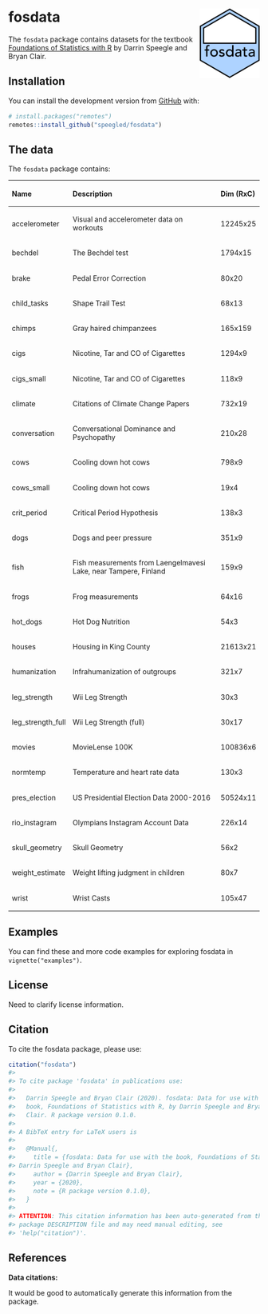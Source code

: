 
<!-- README.md is generated from README.Rmd. Please edit that file -->

# fosdata <a href='https://github.com/speegled/fosdata'><img src='man/figures/fosdata.png' align="right" height="138.5" /></a>

<!-- badges: start -->

<!-- badges: end -->

The `fosdata` package contains datasets for the textbook [Foundations of
Statistics with R](https://mathstat.slu.edu/~speegle/_book/) by Darrin
Speegle and Bryan
Clair.

## Installation

<!--You can install the released version of fosdata from [CRAN](https://CRAN.R-project.org) with:
``` r
install.packages("fosdata")
```
-->

You can install the development version from
[GitHub](https://github.com/) with:

``` r
# install.packages("remotes")
remotes::install_github("speegled/fosdata")
```

## The data

The `fosdata` package contains:

<table>

<thead>

<tr>

<th style="text-align:left;">

Name

</th>

<th style="text-align:left;">

Description

</th>

<th style="text-align:left;">

Dim (RxC)

</th>

</tr>

</thead>

<tbody>

<tr>

<td style="text-align:left;">

accelerometer

</td>

<td style="text-align:left;">

Visual and accelerometer data on workouts

</td>

<td style="text-align:left;">

12245x25

</td>

</tr>

<tr>

<td style="text-align:left;">

bechdel

</td>

<td style="text-align:left;">

The Bechdel test

</td>

<td style="text-align:left;">

1794x15

</td>

</tr>

<tr>

<td style="text-align:left;">

brake

</td>

<td style="text-align:left;">

Pedal Error Correction

</td>

<td style="text-align:left;">

80x20

</td>

</tr>

<tr>

<td style="text-align:left;">

child\_tasks

</td>

<td style="text-align:left;">

Shape Trail Test

</td>

<td style="text-align:left;">

68x13

</td>

</tr>

<tr>

<td style="text-align:left;">

chimps

</td>

<td style="text-align:left;">

Gray haired chimpanzees

</td>

<td style="text-align:left;">

165x159

</td>

</tr>

<tr>

<td style="text-align:left;">

cigs

</td>

<td style="text-align:left;">

Nicotine, Tar and CO of Cigarettes

</td>

<td style="text-align:left;">

1294x9

</td>

</tr>

<tr>

<td style="text-align:left;">

cigs\_small

</td>

<td style="text-align:left;">

Nicotine, Tar and CO of Cigarettes

</td>

<td style="text-align:left;">

118x9

</td>

</tr>

<tr>

<td style="text-align:left;">

climate

</td>

<td style="text-align:left;">

Citations of Climate Change Papers

</td>

<td style="text-align:left;">

732x19

</td>

</tr>

<tr>

<td style="text-align:left;">

conversation

</td>

<td style="text-align:left;">

Conversational Dominance and Psychopathy

</td>

<td style="text-align:left;">

210x28

</td>

</tr>

<tr>

<td style="text-align:left;">

cows

</td>

<td style="text-align:left;">

Cooling down hot cows

</td>

<td style="text-align:left;">

798x9

</td>

</tr>

<tr>

<td style="text-align:left;">

cows\_small

</td>

<td style="text-align:left;">

Cooling down hot cows

</td>

<td style="text-align:left;">

19x4

</td>

</tr>

<tr>

<td style="text-align:left;">

crit\_period

</td>

<td style="text-align:left;">

Critical Period Hypothesis

</td>

<td style="text-align:left;">

138x3

</td>

</tr>

<tr>

<td style="text-align:left;">

dogs

</td>

<td style="text-align:left;">

Dogs and peer pressure

</td>

<td style="text-align:left;">

351x9

</td>

</tr>

<tr>

<td style="text-align:left;">

fish

</td>

<td style="text-align:left;">

Fish measurements from Laengelmavesi Lake, near Tampere, Finland

</td>

<td style="text-align:left;">

159x9

</td>

</tr>

<tr>

<td style="text-align:left;">

frogs

</td>

<td style="text-align:left;">

Frog measurements

</td>

<td style="text-align:left;">

64x16

</td>

</tr>

<tr>

<td style="text-align:left;">

hot\_dogs

</td>

<td style="text-align:left;">

Hot Dog Nutrition

</td>

<td style="text-align:left;">

54x3

</td>

</tr>

<tr>

<td style="text-align:left;">

houses

</td>

<td style="text-align:left;">

Housing in King County

</td>

<td style="text-align:left;">

21613x21

</td>

</tr>

<tr>

<td style="text-align:left;">

humanization

</td>

<td style="text-align:left;">

Infrahumanization of outgroups

</td>

<td style="text-align:left;">

321x7

</td>

</tr>

<tr>

<td style="text-align:left;">

leg\_strength

</td>

<td style="text-align:left;">

Wii Leg Strength

</td>

<td style="text-align:left;">

30x3

</td>

</tr>

<tr>

<td style="text-align:left;">

leg\_strength\_full

</td>

<td style="text-align:left;">

Wii Leg Strength (full)

</td>

<td style="text-align:left;">

30x17

</td>

</tr>

<tr>

<td style="text-align:left;">

movies

</td>

<td style="text-align:left;">

MovieLense 100K

</td>

<td style="text-align:left;">

100836x6

</td>

</tr>

<tr>

<td style="text-align:left;">

normtemp

</td>

<td style="text-align:left;">

Temperature and heart rate data

</td>

<td style="text-align:left;">

130x3

</td>

</tr>

<tr>

<td style="text-align:left;">

pres\_election

</td>

<td style="text-align:left;">

US Presidential Election Data 2000-2016

</td>

<td style="text-align:left;">

50524x11

</td>

</tr>

<tr>

<td style="text-align:left;">

rio\_instagram

</td>

<td style="text-align:left;">

Olympians Instagram Account Data

</td>

<td style="text-align:left;">

226x14

</td>

</tr>

<tr>

<td style="text-align:left;">

skull\_geometry

</td>

<td style="text-align:left;">

Skull Geometry

</td>

<td style="text-align:left;">

56x2

</td>

</tr>

<tr>

<td style="text-align:left;">

weight\_estimate

</td>

<td style="text-align:left;">

Weight lifting judgment in children

</td>

<td style="text-align:left;">

80x7

</td>

</tr>

<tr>

<td style="text-align:left;">

wrist

</td>

<td style="text-align:left;">

Wrist Casts

</td>

<td style="text-align:left;">

105x47

</td>

</tr>

</tbody>

</table>

## Examples

You can find these and more code examples for exploring fosdata in
`vignette("examples")`.

## License

Need to clarify license information.

## Citation

To cite the fosdata package, please use:

``` r
citation("fosdata")
#> 
#> To cite package 'fosdata' in publications use:
#> 
#>   Darrin Speegle and Bryan Clair (2020). fosdata: Data for use with the
#>   book, Foundations of Statistics with R, by Darrin Speegle and Bryan
#>   Clair. R package version 0.1.0.
#> 
#> A BibTeX entry for LaTeX users is
#> 
#>   @Manual{,
#>     title = {fosdata: Data for use with the book, Foundations of Statistics with R, by
#> Darrin Speegle and Bryan Clair},
#>     author = {Darrin Speegle and Bryan Clair},
#>     year = {2020},
#>     note = {R package version 0.1.0},
#>   }
#> 
#> ATTENTION: This citation information has been auto-generated from the
#> package DESCRIPTION file and may need manual editing, see
#> 'help("citation")'.
```

## References

**Data citations:**

It would be good to automatically generate this information from the
package.

<!---
This code gets close:
thefile <- help(chimps,package="fosdata")
parsedfile <- parse_Rd(thefile$path)
Rd2latex(parsedfile)

Maybe I can adapt Rd2list on this page:
https://stackoverflow.com/questions/8918753/r-help-page-as-object

-->
